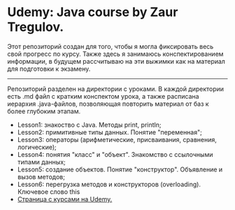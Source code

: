 # Udemy: Java course by Zaur Tregulov.

Этот репозиторий создан для того, чтобы я могла фиксировать весь свой прогресс по курсу. Также здесь я занимаюсь конспектированием информации, в будущем рассчитываю на эти выжимки как на материал для подготовки к экзамену.

---
Репозиторий разделен на директории с уроками. В каждой директории есть .md файл с кратким конспектом урока, а также расписана иерархия .java-файлов, позволяющая повторить материал от баз к более глубоким этапам.

- Lesson1: знакоство с Java. Методы print, println;
- Lesson2: примитивные типы данных. Понятие "переменная";
- Lesson3: операторы (арифметические, присваивания, сравнения, логические);
- Lesson4: понятия "класс" и "объект". Знакомство с ссылочными типами данных;
- Lesson5: создание объектов. Понятие "конструктор". Объявление и вызов методов;
- Lesson6: перегрузка методов и конструкторов (overloading). Ключевое слово this
- 
  [Страница с курсами на Udemy.](https://www.udemy.com/user/zaur-tregulov/)

